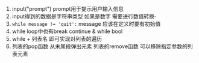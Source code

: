 1. input("prompt") prompt用于提示用户输入信息 
2. input得到的数据是字符串类型 如果是数字 需要进行数值转换·
3. `while message != 'quit':` message 应该在定义时要有初始值
4. while loop中也有break continue & while bool 
5. while + 列表名 即可实现对列表的遍历
6. 列表的pop函数 从末尾段弹出元素 列表的remove函数 可以移除指定参数的列表元素
